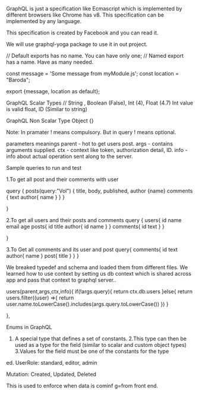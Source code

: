 GraphQL is just a specification like Ecmascript which is implemented by different browsers like Chrome has v8.
This specification can be implemented by any language.


This specification is created by Facebook and you can read it.

We will use graphql-yoga package to use it in out project.


// Default exports has no name. You can have only one;
// Named export has a name. Have as many needed.

const message = 'Some message from myModule.js';
const location = "Baroda";


export {message, location as default};

GraphQL Scalar Types
// String , Boolean (False), Int (4),  Float (4.7) Int value is valid float, ID (Similar to string) 


GraphQL Non Scalar Type
Object {}

Note: In pramater ! means compulsory. But in query ! means optional.

parameters meanings
parent - hot to get users post.
args - contains arguments supplied.
ctx - context like token, authorization detail, ID.
info - info about actual operation sent along to the server.


Sample queries to run and test

1.To get all post and their comments with user

query {
  posts(query:"Vol")
  {
    title,
    body,
    published,
    author
    {name}
    comments
    {
      text
      author{
        name
      }
    }
  }

}


2.To get all users and their posts and comments
query {
  users{
    id
    name
    email
    age
    posts{
      id
      title
      author{
        id
        name
      }
    }
    comments{
      id
      text
    }
  }

}


3.To Get all comments and  its user and post
query{
  comments{
    id
    text
    author{
      name
    }
    post{
      title
    }
  }
}

We breaked typedef and schema and loaded them from different files.
We learned how to use context by setting us db context which is  shared across app and pass that context to graphql server..

<!-- database context ctx -->
users(parent,args,ctx,info){
      if(!args.query){
          return ctx.db.users
      }else{
          return users.filter((user) =>{
              return user.name.toLowerCase().includes(args.query.toLowerCase())
          })
      }
      
  },



  Enums in GraphQL
  1. A special type that defines  a set of constants.
  2.This type can then be used as a type for the field (similar to scalar and custom object types)
  3.Values for the field must be one of the constants for the type

  ed. UserRole: standard, editor, admin

  Mutation: Created, Updated, Deleted

This is used to enforce when data is cominf g=from front end.






